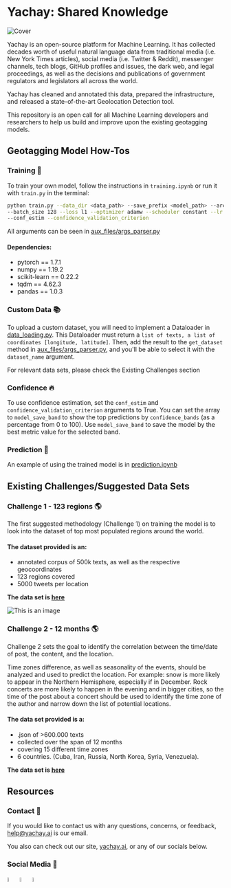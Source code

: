 # Yachay: Shared Knowledge

![Cover](https://user-images.githubusercontent.com/29067628/197814413-90cc6585-4580-48a8-88e4-ee2413198a09.png)


Yachay is an open-source platform for Machine Learning. It has collected decades worth of useful natural language data from traditional media (i.e. New York Times articles), social media (i.e. Twitter & Reddit), messenger channels, tech blogs, GitHub profiles and issues, the dark web, and legal proceedings, as well as the decisions and publications of government regulators and legislators all across the world.

Yachay has cleaned and annotated this data, prepared the infrastructure, and released a state-of-the-art Geolocation Detection tool. 

This repository is an open call for all Machine Learning developers and researchers to help us build and improve upon the existing geotagging models. 

## Geotagging Model How-Tos 

### Training 💪
To train your own model, follow the instructions in `training.ipynb` or run it with `train.py` in the terminal:
```bash
python train.py --data_dir <data_path> --save_prefix <model_path> --arch char_lstm --split_uids
--batch_size 128 --loss l1 --optimizer adamw --scheduler constant --lr 5e-4 --num_epoch 10 
--conf_estim --confidence_validation_criterion
```

All arguments can be seen in [aux_files/args_parser.py](./aux_files/args_parser.py)

#### Dependencies:
- pytorch == 1.7.1
- numpy == 1.19.2
- scikit-learn == 0.22.2
- tqdm == 4.62.3
- pandas == 1.0.3

### Custom Data 📚
To upload a custom dataset, you will need to implement a Dataloader in [data_loading.py](./data_loading.py). This Dataloader must return a `list of texts, a list of coordinates [longitude, latitude]`. Then, add the result to the `get_dataset` method in [aux_files/args_parser.py](./aux_files/args_parser.py), and you'll be able to select it with the `dataset_name` argument.

For relevant data sets, please check the Existing Challenges section

### Confidence 🔥
To use confidence estimation, set the `conf_estim` and `confidence_validation_criterion` arguments to True. You can set the array to `model_save_band` to show the top predictions by `confidence_bands` (as a percentage from 0 to 100).
Use `model_save_band` to save the model by the best metric value for the selected band.

### Prediction 🔮
An example of using the trained model is in [prediction.ipynb](./prediction.ipynb)

## Existing Challenges/Suggested Data Sets
### Challenge 1 - 123 regions 🌎

The first suggested methodology (Challenge 1) on training the model is to look into the dataset of top most populated regions around the world.

#### The dataset provided is an:
- annotated corpus of 500k texts, as well as the respective geocoordinates
- 123 regions covered
- 5000 tweets per location

**The data set is [here](https://drive.google.com/file/d/1J5ducw8O628wyXD7qdcvop2pyNbq26tO/view?usp=sharing)**

![This is an image](https://media.tenor.com/lOPTx_JZJ3gAAAAC/the-office-steve-carell.gif)

### Challenge 2 - 12 months 🌎

Challenge 2 sets the goal to identify the correlation between the time/date of post, the content, and the location. 

Time zones difference, as well as seasonality of the events, should be analyzed and used to predict the location. For example: snow is more likely to appear in the Northern Hemisphere, especially if in December. Rock concerts are more likely to happen in the evening and in bigger cities, so the time of the post about a concert should be used to identify the time zone of the author and narrow down the list of potential locations.

#### The data set provided is a:
- .json of >600.000 texts 
- collected over the span of 12 months
- covering 15 different time zones 
- 6 countries. (Cuba, Iran, Russia, North Korea, Syria, Venezuela).

**The data set is [here](https://drive.google.com/drive/folders/1P2QUGFBKaqdpZ4xAHmJMe2I57I94MJyO?usp=sharing)**

## Resources
### Contact 📩

If you would like to contact us with any questions, concerns, or feedback, help@yachay.ai is our email.

You also can check out our site, [yachay.ai](https://www.yachay.ai/), or any of our socials below.

### Social Media 📱


<a href="https://discord.gg/msWFtcfmwe"><img src="https://cdn-icons-png.flaticon.com/512/3670/3670157.png" width=5% height=5%></img></a>     <a href="https://twitter.com/YachayAi"><img src="https://cdn-icons-png.flaticon.com/128/3670/3670151.png" width=5% height=5%></img></a>     <a href="https://www.reddit.com/user/yachay_ai"><img src="https://cdn-icons-png.flaticon.com/512/3670/3670226.png" width=5% height=5%></img></a>

